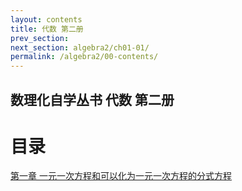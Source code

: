 ```yaml
---
layout: contents
title: 代数 第二册
prev_section: 
next_section: algebra2/ch01-01/
permalink: /algebra2/00-contents/
---
```


数理化自学丛书 代数 第二册
----------

目录
====

[第一章 一元一次方程和可以化为一元一次方程的分式方程](/algebra/algebra2/ch01-01/)

